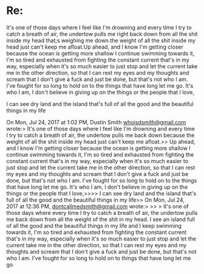 # Re:

It's one of those days where I feel like I'm drowning and every time I try to catch a breath of air, the undertow pulls me right back down from all the shit inside my head that;s weighing me down.the weight of all the shit inside my head just can't keep me afloat.Up ahead, and I know I'm getting closer because the ocean is getting more shallow I continue swimming towards it, I'm so tired and exhausted from fighting the constant current that's in my way, especially when it's so much easier to just stop and let the current take me in the other direction, so that I can rest my eyes and my thoughts and scream that I don't give a fuck and just be done, but that's not who I am. I've fought for so long to hold on to the things that have long let me go. It's who I am, I don't believe in giving up on the things or the people that I love,

I can see dry land and the island that's full of all the good and the beautiful things in my life

On Mon, Jul 24, 2017 at 1:02 PM, Dustin Smith whoisdsmith@gmail.com wrote:\> It's one of those days where I feel like I'm drowning and every time I try to catch a breath of air, the undertow pulls me back down because the weight of all the shit inside my head just can't keep me afloat.\>\> Up ahead, and I know I'm getting closer because the ocean is getting more shallow I continue swimming towards it, I'm so tired and exhausted from fighting the constant current that's in my way, especially when it's so much easier to just stop and let the current take me in the other direction, so that I can rest my eyes and my thoughts and scream that I don't give a fuck and just be done, but that's not who I am. I've fought for so long to hold on to the things that have long let me go. It's who I am, I don't believe in giving up on the things or the people that I love,\>\>\>\> I can see dry land and the island that's full of all the good and the beautiful things in my life\>\> On Mon, Jul 24, 2017 at 12:36 PM, dontcallmedsmith@gmail.com wrote:\> \>\> \> It's one of those days where every time I try to catch a breath of air, the undertow pulls me back down from all the weight of the shit in my head. I see an island full of all the good and the beautiful things in my life and I keep swimming towards it, I'm so tired and exhausted from fighting the constant current that's in my way, especially when it's so much easier to just stop and let the current take me in the other direction, so that I can rest my eyes and my thoughts and scream that I don't give a fuck and just be done, but that's not who I am. I've fought for so long to hold on to things that have long let me go
